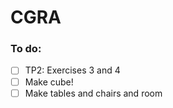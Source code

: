 # CGRA

### To do:

 - [ ] TP2: Exercises 3 and 4
 - [ ] Make cube!
 - [ ] Make tables and chairs and room